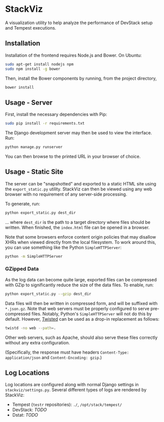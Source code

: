 StackViz
========

A visualization utility to help analyze the performance of DevStack setup and
Tempest executions.

Installation
------------
Installation of the frontend requires Node.js and Bower. On Ubuntu:
```bash
sudo apt-get install nodejs npm
sudo npm install -g bower
```

Then, install the Bower components by running, from the project directory,
```bash
bower install
```

Usage - Server
--------------
First, install the necessary dependencies with Pip:
```bash
sudo pip install -r requirements.txt
```

The Django development server may then be used to view the interface. Run:
```bash
python manage.py runserver
```

You can then browse to the printed URL in your browser of choice.

Usage - Static Site
-------------------
The server can be "snapshotted" and exported to a static HTML site using the
`export_static.py` utility. StackViz can then be viewed using any web browser
with no requirement of any server-side processing.

To generate, run:
```bash
python export_static.py dest_dir
```

... where `dest_dir` is the path to a target directory where files should be
written. When finished, the `index.html` file can be opened in a browser.

Note that some browsers enforce content origin policies that may disallow
XHRs when viewed directly from the local filesystem. To work around this, you
can use something like the Python `SimpleHTTPServer`:
```bash
python -m SimpleHTTPServer
```

### GZipped Data
As the log data can become quite large, exported files can be compressed with
GZip to significantly reduce the size of the data files. To enable, run:
```bash
python export_static.py --gzip dest_dir
```

Data files will then be written in compressed form, and will be suffixed with
`*.json.gz`. Note that web servers must be properly configured to serve
pre-compressed files. Notably, Python's `SimpleHTTPServer` will not do this by
default. However, [Twisted](https://twistedmatrix.com/trac/) can be used as a
drop-in replacement as follows:
```bash
twistd -no web --path=.
```

Other web servers, such as Apache, should also serve these files correctly
without any extra configuration.

(Specifically, the response must have headers `Content-Type: application/json`
and `Content-Encoding: gzip`.)

Log Locations
-------------
Log locations are configured along with normal Django settings in
`stackviz/settings.py`. Several different types of logs are rendered by
StackViz:

 * Tempest (`testr` repositories): `./`, `/opt/stack/tempest/`
 * DevStack: *TODO*
 * Dstat: *TODO*
